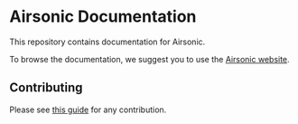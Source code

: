<!--
# README.md
# Airsonic/documentation
-->

# Airsonic Documentation

This repository contains documentation for Airsonic.

To browse the documentation, we suggest you to use the [Airsonic website](https://airsonic.github.io/docs/).

## Contributing

Please see [this guide](https://github.com/airsonic/documentation/blob/master/.github/CONTRIBUTING.md) for any contribution.
